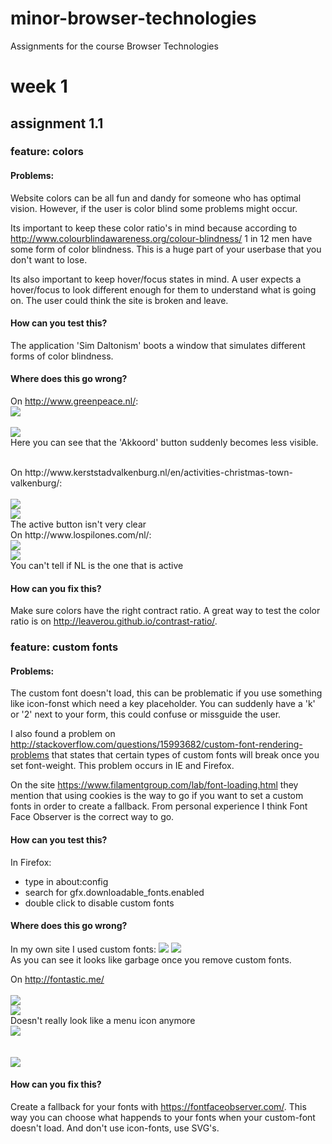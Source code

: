 # minor-browser-technologies
Assignments for the course Browser Technologies

# week 1
## assignment 1.1

### feature: colors
#### Problems:
Website colors can be all fun and dandy for someone who has optimal vision. However, if the user is color blind some problems might occur.

Its important to keep these color ratio's in mind because according to
<a href="http://www.colourblindawareness.org/colour-blindness/">http://www.colourblindawareness.org/colour-blindness/</a> 1 in 12 men have some form of color blindness. This is a huge part of your userbase that you don't want to lose.

Its also important to keep hover/focus states in mind. A user expects a hover/focus to look different enough for them to understand what is going on. The user could think the site is broken and leave.

#### How can you test this?
The application 'Sim Daltonism' boots a window that simulates different forms of color blindness.

#### Where does this go wrong?
On http://www.greenpeace.nl/: 
<br>
<img src="images/gp.png">
<br>
<br>
<img src="images/gpcb.png">
<br>
Here you can see that the 'Akkoord' button suddenly becomes less visible.

<br>
On http://www.kerststadvalkenburg.nl/en/activities-christmas-town-valkenburg/:
<br>
<br>
<img src="images/kerst.png">
<br>
<img src="images/kerstcb.png">
<br>
The active button isn't very clear

<br>
On http://www.lospilones.com/nl/:
<br>
<img src="images/nl.png">
<br>
<img src="images/nlcb.png">
<br>
You can't tell if NL is the one that is active

#### How can you fix this?
Make sure colors have the right contract ratio. A great way to test the color ratio is on <a href="http://leaverou.github.io/contrast-ratio/">http://leaverou.github.io/contrast-ratio/</a>.


### feature: custom fonts
#### Problems:
The custom font doesn't load, this can be problematic if you use something like icon-fonst which need a key placeholder. You can suddenly have a 'k' or '2' next to your form, this could confuse or missguide the user.

I also found a problem on <a href="http://stackoverflow.com/questions/15993682/custom-font-rendering-problems">http://stackoverflow.com/questions/15993682/custom-font-rendering-problems</a> that states that certain types of custom fonts will break once you set font-weight. This problem occurs in IE and Firefox.

On the site <a href="https://www.filamentgroup.com/lab/font-loading.html">https://www.filamentgroup.com/lab/font-loading.html</a> they mention that using cookies is the way to go if you want to set a custom fonts in order to create a fallback. From personal experience I think Font Face Observer is the correct way to go.

#### How can you test this?
In Firefox: 
 - type in about:config
 - search for gfx.downloadable_fonts.enabled
 - double click to disable custom fonts

#### Where does this go wrong?
In my own site I used custom fonts:
<img src="images/luuk.png">
<img src="images/luukgarbage.png">
<br>
As you can see it looks like garbage once you remove custom fonts.

On http://fontastic.me/
<br>
<br>
<img src="images/menu.png">
<br>
<img src="images/menugarbage.png">
<br>
Doesn't really look like a menu icon anymore
<br>
<img src="images/info.png">
<br>
<br>
<br>
<img src="images/infogarbage.png">

#### How can you fix this?
Create a fallback for your fonts with <a href="https://fontfaceobserver.com/">https://fontfaceobserver.com/</a>. This way you can choose what happends to your fonts when your custom-font doesn't load. And don't use icon-fonts, use SVG's.

